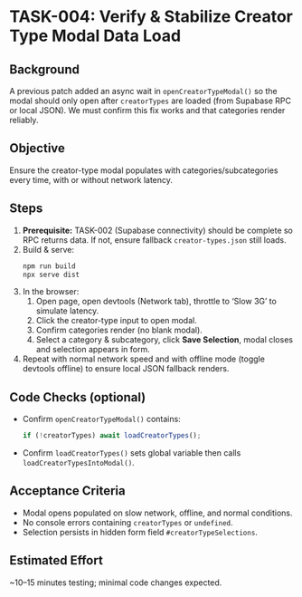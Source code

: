 # TASK-004: Verify & Stabilize Creator Type Modal Data Load

## Background
A previous patch added an async wait in `openCreatorTypeModal()` so the modal should only open after `creatorTypes` are loaded (from Supabase RPC or local JSON). We must confirm this fix works and that categories render reliably.

## Objective
Ensure the creator-type modal populates with categories/subcategories every time, with or without network latency.

## Steps
1. **Prerequisite:** TASK-002 (Supabase connectivity) should be complete so RPC returns data. If not, ensure fallback `creator-types.json` still loads.
2. Build & serve:
   ```bash
   npm run build
   npx serve dist
   ```
3. In the browser:
   1. Open page, open devtools (Network tab), throttle to ‘Slow 3G’ to simulate latency.
   2. Click the creator-type input to open modal.
   3. Confirm categories render (no blank modal).
   4. Select a category & subcategory, click **Save Selection**, modal closes and selection appears in form.
4. Repeat with normal network speed and with offline mode (toggle devtools offline) to ensure local JSON fallback renders.

## Code Checks (optional)
- Confirm `openCreatorTypeModal()` contains:
  ```js
  if (!creatorTypes) await loadCreatorTypes();
  ```
- Confirm `loadCreatorTypes()` sets global variable then calls `loadCreatorTypesIntoModal()`.

## Acceptance Criteria
- Modal opens populated on slow network, offline, and normal conditions.
- No console errors containing `creatorTypes` or `undefined`.
- Selection persists in hidden form field `#creatorTypeSelections`.

## Estimated Effort
~10–15 minutes testing; minimal code changes expected.
